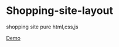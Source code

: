 # Shopping-site-layout
shopping site pure html,css,js

[Demo](https://alwinvargh.github.io/Shopping-site-layout/index.html)
